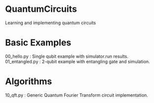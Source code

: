 # QuantumCircuits
Learning and implementing quantum circuits


# Basic Examples
00\_hello.py		: Single qubit example with simulator.run results.  
01\_entangled.py 	: 2-qubit example with entangling gate and simulation.  


# Algorithms
10\_qft.py		: Generic Quantum Fourier Transform circuit implementation.

